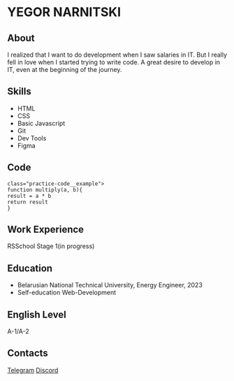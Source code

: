 # YEGOR NARNITSKI

## About
I realized that I want to do development when I saw salaries in IT. But I really fell in love when I started trying to write code. A great desire to develop in IT, even at the beginning of the journey.
## Skills
 - HTML
 - CSS
 - Basic Javascript
 - Git
 - Dev Tools
 - Figma

## Code
```
class="practice-code__example">
function multiply(a, b){
result = a * b
return result
}
```
## Work Experience
RSSchool Stage 1(in progress)

## Education
 - Belarusian National Technical University, Energy Engineer, 2023 
 - Self-education Web-Development

## English Level
A-1/A-2

## Contacts
[Telegram](https://t.me/egoleps)
[Discord](https://discordapp.com/users/988883824144416808/)
